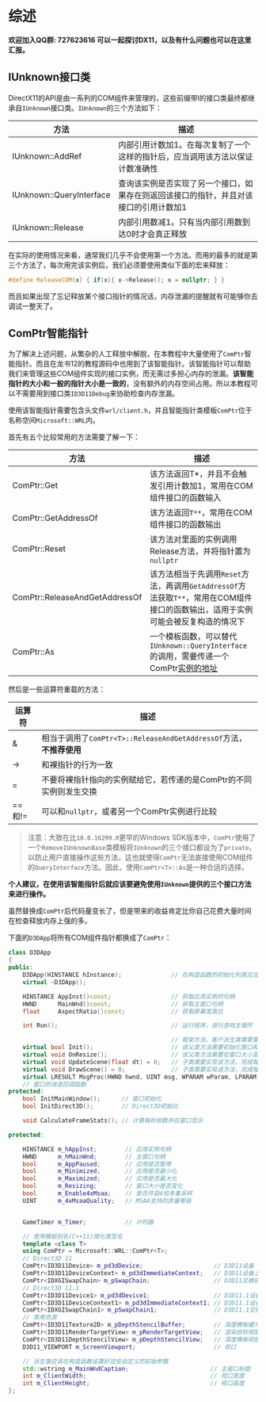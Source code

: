 </br>
</br>

# 综述

**欢迎加入QQ群: 727623616 可以一起探讨DX11，以及有什么问题也可以在这里汇报。**

## IUnknown接口类
DirectX11的API是由一系列的COM组件来管理的，这些前缀带I的接口类最终都继承自`IUnknown`接口类。`IUnknown`的三个方法如下：

| 方法                     | 描述                                                         |
| ------------------------ | ------------------------------------------------------------ |
| IUnknown::AddRef         | 内部引用计数加1。在每次复制了一个这样的指针后，应当调用该方法以保证计数准确性 |
| IUnknown::QueryInterface | 查询该实例是否实现了另一个接口，如果存在则返回该接口的指针，并且对该接口的引用计数加1 |
| IUnknown::Release        | 内部引用数减1。只有当内部引用数到达0时才会真正释放           |

在实际的使用情况来看，通常我们几乎不会使用第一个方法。而用的最多的就是第三个方法了，每次用完该实例后，我们必须要使用类似下面的宏来释放：
```cpp
#define ReleaseCOM(x) { if(x){ x->Release(); x = nullptr; } }
```

而且如果出现了忘记释放某个接口指针的情况话，内存泄漏的提醒就有可能够你去调试一整天了。

## ComPtr智能指针

为了解决上述问题，从繁杂的人工释放中解脱，在本教程中大量使用了`ComPtr`智能指针。而且在龙书12的教程源码中也用到了该智能指针。该智能指针可以帮助我们来管理这些COM组件实现的接口实例，而无需过多担心内存的泄漏。**该智能指针的大小和一般的指针大小是一致的**，没有额外的内存空间占用。所以本教程可以不需要用到接口类`ID3D11Debug`来协助检查内存泄漏。

使用该智能指针需要包含头文件`wrl/client.h`，并且智能指针类模板`ComPtr`位于名称空间`Microsoft::WRL`内。

首先有五个比较常用的方法需要了解一下：

| 方法                              | 描述                                                         |
| --------------------------------- | ------------------------------------------------------------ |
| ComPtr<T>::Get                    | 该方法返回T*，并且不会触发引用计数加1，常用在COM组件接口的函数输入 |
| ComPtr<T>::GetAddressOf           | 该方法返回`T**`，常用在COM组件接口的函数输出                 |
| ComPtr<T>::Reset                  | 该方法对里面的实例调用Release方法，并将指针置为`nullptr`     |
| ComPtr<T>::ReleaseAndGetAddressOf | 该方法相当于先调用`Reset`方法，再调用`GetAddressOf`方法获取`T**`，常用在COM组件接口的函数输出，适用于实例可能会被反复构造的情况下 |
| ComPtr<T>::As                     | 一个模板函数，可以替代`IUnknown::QueryInterface`的调用，需要传递一个ComPtr<U>实例的地址 |

然后是一些运算符重载的方法：

| 运算符 | 描述                                                         |
| ------ | ------------------------------------------------------------ |
| &      | 相当于调用了`ComPtr<T>::ReleaseAndGetAddressOf`方法，**不推荐使用** |
| ->     | 和裸指针的行为一致                                           |
| =      | 不要将裸指针指向的实例赋给它，若传递的是ComPtr<T>的不同实例则发生交换 |
| ==和!= | 可以和`nullptr`，或者另一个ComPtr<T>实例进行比较             |

>注意：大致在比`10.0.16299.0`更早的Windows SDK版本中，`ComPtr`使用了一个`RemoveIUnknownBase`类模板将`IUnknown`的三个接口都设为了`private`，以防止用户直接操作这些方法，这也就使得`ComPtr`无法直接使用COM组件的`QueryInterface`方法。因此，使用`ComPtr<T>::As`是一种合适的选择。

**个人建议，在使用该智能指针后就应该要避免使用`IUnknown`提供的三个接口方法来进行操作。**

虽然替换成`ComPtr`后代码量变长了，但是带来的收益肯定比你自己花费大量时间在检查释放内存上强的多。

下面的`D3DApp`将所有COM组件指针都换成了`ComPtr`：
```cpp
class D3DApp
{
public:
	D3DApp(HINSTANCE hInstance);              // 在构造函数的初始化列表应当设置好初始参数
	virtual ~D3DApp();

	HINSTANCE AppInst()const;                 // 获取应用实例的句柄
	HWND      MainWnd()const;                 // 获取主窗口句柄
	float     AspectRatio()const;             // 获取屏幕宽高比

	int Run();                                // 运行程序，进行游戏主循环

	                                          // 框架方法。客户派生类需要重载这些方法以实现特定的应用需求
	virtual bool Init();                      // 该父类方法需要初始化窗口和Direct3D部分
	virtual void OnResize();                  // 该父类方法需要在窗口大小变动的时候调用
	virtual void UpdateScene(float dt) = 0;   // 子类需要实现该方法，完成每一帧的更新
	virtual void DrawScene() = 0;             // 子类需要实现该方法，完成每一帧的绘制
	virtual LRESULT MsgProc(HWND hwnd, UINT msg, WPARAM wParam, LPARAM lParam);
	// 窗口的消息回调函数
protected:
	bool InitMainWindow();      // 窗口初始化
	bool InitDirect3D();        // Direct3D初始化

	void CalculateFrameStats(); // 计算每秒帧数并在窗口显示

protected:

	HINSTANCE m_hAppInst;        // 应用实例句柄
	HWND      m_hMainWnd;        // 主窗口句柄
	bool      m_AppPaused;       // 应用是否暂停
	bool      m_Minimized;       // 应用是否最小化
	bool      m_Maximized;       // 应用是否最大化
	bool      m_Resizing;        // 窗口大小是否变化
	bool	  m_Enable4xMsaa;	 // 是否开启4倍多重采样
	UINT      m_4xMsaaQuality;   // MSAA支持的质量等级


	GameTimer m_Timer;           // 计时器

	// 使用模板别名(C++11)简化类型名
	template <class T>
	using ComPtr = Microsoft::WRL::ComPtr<T>;
	// Direct3D 11
	ComPtr<ID3D11Device> m_pd3dDevice;                    // D3D11设备
	ComPtr<ID3D11DeviceContext> m_pd3dImmediateContext;   // D3D11设备上下文
	ComPtr<IDXGISwapChain> m_pSwapChain;                  // D3D11交换链
	// Direct3D 11.1
	ComPtr<ID3D11Device1> m_pd3dDevice1;                  // D3D11.1设备
	ComPtr<ID3D11DeviceContext1> m_pd3dImmediateContext1; // D3D11.1设备上下文
	ComPtr<IDXGISwapChain1> m_pSwapChain1;                // D3D11.1交换链
	// 常用资源
	ComPtr<ID3D11Texture2D> m_pDepthStencilBuffer;        // 深度模板缓冲区
	ComPtr<ID3D11RenderTargetView> m_pRenderTargetView;   // 渲染目标视图
	ComPtr<ID3D11DepthStencilView> m_pDepthStencilView;   // 深度模板视图
	D3D11_VIEWPORT m_ScreenViewport;                      // 视口

	// 派生类应该在构造函数设置好这些自定义的初始参数
	std::wstring m_MainWndCaption;                       // 主窗口标题
	int m_ClientWidth;                                   // 视口宽度
	int m_ClientHeight;                                  // 视口高度
};
```

